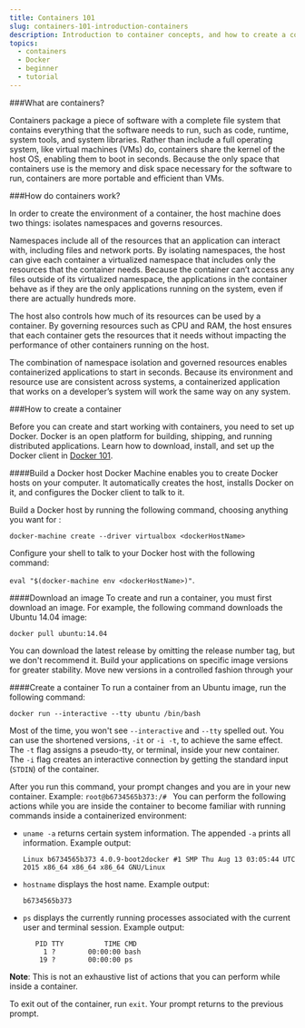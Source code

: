 ```yaml
---
title: Containers 101
slug: containers-101-introduction-containers
description: Introduction to container concepts, and how to create a container using Docker
topics:
  - containers
  - Docker
  - beginner
  - tutorial
---
```


###What are containers?

Containers package a piece of software with a complete file system that contains everything that the software needs to run, such as code, runtime, system tools, and system libraries. Rather than include a full operating system, like virtual machines (VMs) do, containers share the kernel of the host OS, enabling them to boot in seconds. Because the only space that containers use is the memory and disk space necessary for the software to run, containers are more portable and efficient than VMs.

###How do containers work?

In order to create the environment of a container, the host machine
does two things: isolates namespaces and governs resources.

Namespaces include all of the resources that an application can interact with,
including files and network ports. By isolating namespaces, the host can
give each container a virtualized namespace that includes only the resources
that the container needs. Because the container can’t access any files
outside of its virtualized namespace, the applications in the container behave as if they are
the only applications running on the system, even if there are actually hundreds more.

The host also controls how much of its resources can be used by a container.
By governing resources such as CPU and RAM, the
host ensures that each container gets the resources that it needs without
impacting the performance of other containers running on the host.

The combination of namespace isolation and governed resources enables
containerized applications to start in seconds.  Because its environment and
resource use are consistent across systems, a containerized application
that works on a developer’s system will work the same way on any system.

###How to create a container

Before you can create and start working with containers, you need to set up Docker. Docker is an open platform for building, shipping, and running distributed applications. Learn how to download, install, and set up the Docker client in [Docker 101](001-docker-101.md). <!--link to our site's Docker 101-->

####Build a Docker host
Docker Machine enables you to create Docker hosts on your computer. It automatically creates the host, installs Docker on it, and configures the Docker client to talk to it.

Build a Docker host by running the following command, choosing anything you want for <dockerHostName>:

`docker-machine create --driver virtualbox <dockerHostName>`

Configure your shell to talk to your Docker host with the following command:

`eval "$(docker-machine env <dockerHostName>)"`.

####Download an image
To create and run a container, you must first download an image. For example, the following command downloads the Ubuntu 14.04 image:

`docker pull ubuntu:14.04`

You can download the latest release by omitting the release number tag, but we don't recommend it. Build your applications on specific image versions for greater stability. Move new versions in a controlled fashion through your <!--[CI/CD pipeline](link-to-ci-cd-tutorial).-->

####Create a container
To run a container from an Ubuntu image, run the following command:

`docker run --interactive --tty ubuntu /bin/bash`

Most of the time, you won't see `--interactive` and `--tty` spelled out.
You can use the shortened versions, `-it` or `-i -t`, to
achieve the same effect. The `-t` flag assigns a pseudo-tty, or terminal, inside your new container. The `-i` flag creates an interactive connection by getting the standard input (`STDIN`) of the container.

After you run this command, your prompt changes and you are in your new container. Example:
`root@b6734565b373:/# `
You can perform the following actions while you are inside the container to become familiar with running commands inside a containerized environment:

 * `uname -a` returns certain system information. The appended `-a` prints all information.
Example output:

   `Linux b6734565b373 4.0.9-boot2docker #1 SMP Thu Aug 13 03:05:44 UTC 2015 x86_64 x86_64 x86_64 GNU/Linux`

 * `hostname` displays the host name.
   Example output:

   `b6734565b373`

 * `ps` displays the currently running processes associated with the current user and terminal session.
   Example output:

   ```
      PID TTY          TIME CMD
        1 ?        00:00:00 bash
       19 ?        00:00:00 ps
   ```

**Note**: This is not an exhaustive list of actions that you can perform while inside a container.

To exit out of the container, run `exit`. Your prompt returns to the previous prompt.
